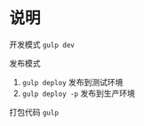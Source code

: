 # 说明

开发模式 `gulp dev`

发布模式
  1. `gulp deploy` 发布到测试环境
  2. `gulp deploy -p` 发布到生产环境

打包代码
  `gulp`
